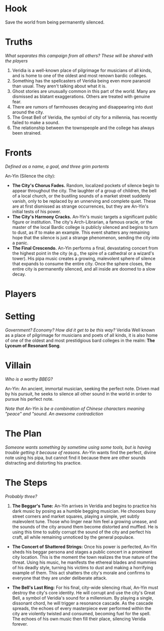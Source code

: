 # Hook
Save the world from being permanently silenced.

# Truths
*What separates this campaign from all others?*
*These will be shared with the players*
1. Veridia is a well-known place of pilgrimage for musicians of all kinds, and is home to one of the oldest and most renown bardic colleges.
2. Something has the spellcasters of Veridia being even more paranoid than usual. They aren't talking about what it is.
3. Ghost stories are unusually common in this part of the world. Many are dismissed as blatant exaggerations. Others are treated with genuine fear.
4. There are rumors of farmhouses decaying and disappearing into dust around the city. 
5. The Great Bell of Veridia, the symbol of city for a millennia, has recently failed to make a sound.
6. The relationship between the townspeople and the college has always been strained. 

# Fronts
*Defined as a name, a goal, and three grim portents*

An-Yin (Silence the city):
- **The City's Chorus Fades.** Random, localized pockets of silence begin to appear throughout the city. The laughter of a group of children, the bell of a local church, or the bustling sounds of a market street suddenly vanish, only to be replaced by an unnerving and complete quiet. These are at first dismissed as strange occurrences, but they are An-Yin's initial tests of his power.
- **The City's Harmony Cracks.** An-Yin's music targets a significant public figure or institution. The city's Arch-Librarian, a famous oracle, or the master of the local Bardic college is publicly silenced and begins to turn to dust, as if to make an example. This event shatters any remaining hope that the silence is just a strange phenomenon, sending the city into a panic.
- **The Final Crescendo.** An-Yin performs a final, devastating concert from the highest point in the city (e.g., the spire of a cathedral or a wizard's tower). His pipa music creates a growing, malevolent sphere of silence that expands to consume the entire city. Once the sphere closes, the entire city is permanently silenced, and all inside are doomed to a slow decay.

# Players

# Setting
*Government? Economy? How did it get to be this way?*
Veridia
Well known as a place of pilgrimage for musicians and poets of all kinds, it is also home of one of the oldest and most prestidgious bard colleges in the realm: **The Lyceum of Resonant Song**. 
# Villain
*Who is a worthy BBEG?*

An-Yin: An ancient, immortal musician, seeking the perfect note. Driven mad by his pursuit, he seeks to silence all other sound in the world in order to pursue his perfect note. 

*Note that An-Yin is be a combination of Chinese characters meaning "peace" and "sound. An awesome contradiction*

# The Plan
*Someone wants something by sometime using some tools, but is having trouble getting it because of reasons.*
An-Yin wants find the perfect, divine note using his pipa, but cannot find it because there are other sounds distracting and distorting his practice. 

# The Steps
*Probably three?*
1. **The Beggar's Tune:** An-Yin arrives in Veridia and begins to practice his dark music by posing as a humble begging musician. He chooses busy street corners and market squares, playing a simple, yet subtly malevolent tune. Those who linger near him feel a growing unease, and the sounds of the city around them become distorted and muffled. He is using this time to subtly corrupt the sound of the city and perfect his craft, all while remaining unnoticed by the general populace.
    
- **The Concert of Shattered Strings:** Once his power is perfected, An-Yin sheds his beggar persona and stages a public concert in a prominent city location. This is the moment the town realizes the true nature of the threat. Using his music, he manifests the ethereal blades and mummies of his deadly style, turning his victims to dust and making a horrifying example of them. This act shatters the city's morale and confirms to everyone that they are under deliberate attack.
    
- **The Bell's Last Ring:** For his final, city-wide silencing ritual, An-Yin must destroy the city's core identity. He will corrupt and use the city's Great Bell, a symbol of Veridia's sound for a millennium. By playing a single, dissonant chord, he will trigger a resonance cascade. As the cascade spreads, the echoes of every masterpiece ever performed within the city are violently twisted and consumed, becoming fuel for the spell. The echoes of his own music then fill their place, silencing Veridia forever.
